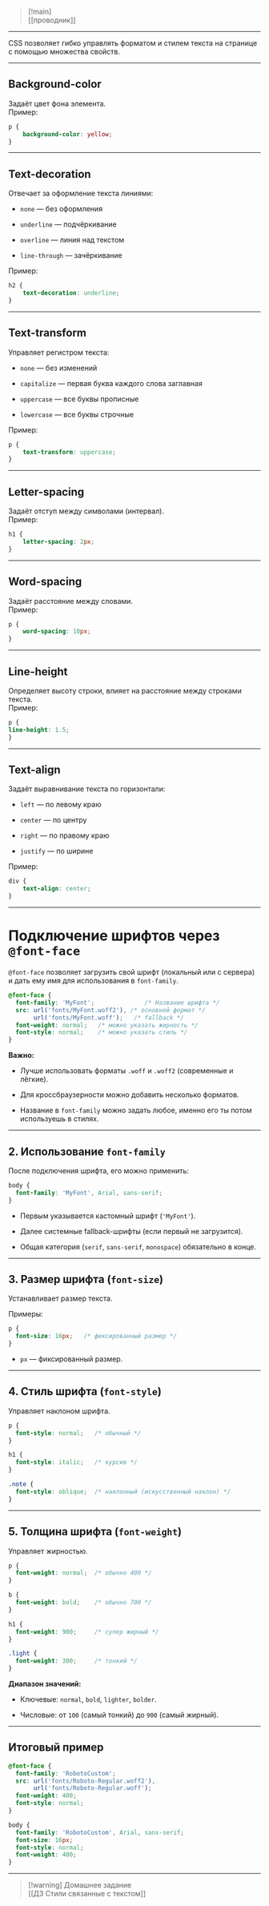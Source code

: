 > [!main]  
> [[проводник]]

---

CSS позволяет гибко управлять форматом и стилем текста на странице с помощью множества свойств.

---

## Background-color

Задаёт цвет фона элемента.  
Пример:

``` css
p { 	
	background-color: yellow; 
}
```

---

## Text-decoration

Отвечает за оформление текста линиями:

- `none` — без оформления
    
- `underline` — подчёркивание
    
- `overline` — линия над текстом
    
- `line-through` — зачёркивание
    

Пример:

```css
h2 { 	
	text-decoration: underline; 
}
```

---

## Text-transform

Управляет регистром текста:

- `none` — без изменений
    
- `capitalize` — первая буква каждого слова заглавная
    
- `uppercase` — все буквы прописные
    
- `lowercase` — все буквы строчные
    

Пример:


```css
p { 	
	text-transform: uppercase; 
}
```

---

## Letter-spacing

Задаёт отступ между символами (интервал).  
Пример:

```css
h1 { 	
	letter-spacing: 2px; 
}
```

---

## Word-spacing

Задаёт расстояние между словами.  
Пример:


```css
p { 	
	word-spacing: 10px; 
}
```

---

## Line-height

Определяет высоту строки, влияет на расстояние между строками текста.  
Пример:

```css
p { 	
line-height: 1.5; 
}
```

---

## Text-align

Задаёт выравнивание текста по горизонтали:

- `left` — по левому краю
    
- `center` — по центру
    
- `right` — по правому краю
    
- `justify` — по ширине
    

Пример:

```css
div { 	
	text-align: center; 
}
```

---

# Подключение шрифтов через `@font-face`

`@font-face` позволяет загрузить свой шрифт (локальный или с сервера) и дать ему имя для использования в `font-family`.

```css
@font-face {
  font-family: 'MyFont';              /* Название шрифта */
  src: url('fonts/MyFont.woff2'), /* основной формат */
       url('fonts/MyFont.woff');   /* fallback */
  font-weight: normal;   /* можно указать жирность */
  font-style: normal;    /* можно указать стиль */
}
```

**Важно:**

- Лучше использовать форматы `.woff` и `.woff2` (современные и лёгкие).
    
- Для кроссбраузерности можно добавить несколько форматов.
    
- Название в `font-family` можно задать любое, именно его ты потом используешь в стилях.
    

---

## 2. Использование `font-family`

После подключения шрифта, его можно применить:

```css
body {
  font-family: 'MyFont', Arial, sans-serif;
}
```

- Первым указывается кастомный шрифт (`'MyFont'`).
    
- Далее системные fallback-шрифты (если первый не загрузится).
    
- Общая категория (`serif`, `sans-serif`, `monospace`) обязательно в конце.
    

---

## 3. Размер шрифта (`font-size`)

Устанавливает размер текста.

Примеры:

```css
p {
  font-size: 16px;   /* фиксированный размер */
}

```

- `px` — фиксированный размер.

---

## 4. Стиль шрифта (`font-style`)

Управляет наклоном шрифта.

```css
p {
  font-style: normal;   /* обычный */
}

h1 {
  font-style: italic;   /* курсив */
}

.note {
  font-style: oblique;  /* наклонный (искусственный наклон) */
}
```

---

## 5. Толщина шрифта (`font-weight`)

Управляет жирностью.

```css
p {
  font-weight: normal;  /* обычно 400 */
}

b {
  font-weight: bold;    /* обычно 700 */
}

h1 {
  font-weight: 900;     /* супер жирный */
}

.light {
  font-weight: 300;     /* тонкий */
}
```

**Диапазон значений:**

- Ключевые: `normal`, `bold`, `lighter`, `bolder`.
    
- Числовые: от `100` (самый тонкий) до `900` (самый жирный).
    

---

## Итоговый пример

```css
@font-face {
  font-family: 'RobotoCustom';
  src: url('fonts/Roboto-Regular.woff2'),
       url('fonts/Roboto-Regular.woff');
  font-weight: 400;
  font-style: normal;
}

body {
  font-family: 'RobotoCustom', Arial, sans-serif;
  font-size: 16px;
  font-style: normal;
  font-weight: 400;
}
```

---

> [!warning] Домашнее задание  
> [[ДЗ Стили связанные с текстом]]